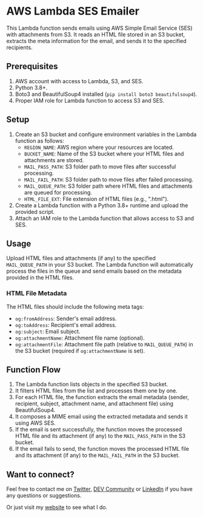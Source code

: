 # AWS Lambda SES Emailer

This Lambda function sends emails using AWS Simple Email Service (SES) with attachments from S3. It reads an HTML file stored in an S3 bucket, extracts the meta information for the email, and sends it to the specified recipients.

## Prerequisites

1. AWS account with access to Lambda, S3, and SES.
2. Python 3.8+.
3. Boto3 and BeautifulSoup4 installed (`pip install boto3 beautifulsoup4`).
4. Proper IAM role for Lambda function to access S3 and SES.

## Setup

1. Create an S3 bucket and configure environment variables in the Lambda function as follows:
   - `REGION_NAME`: AWS region where your resources are located.
   - `BUCKET_NAME`: Name of the S3 bucket where your HTML files and attachments are stored.
   - `MAIL_PASS_PATH`: S3 folder path to move files after successful processing.
   - `MAIL_FAIL_PATH`: S3 folder path to move files after failed processing.
   - `MAIL_QUEUE_PATH`: S3 folder path where HTML files and attachments are queued for processing.
   - `HTML_FILE_EXT`: File extension of HTML files (e.g., ".html").
2. Create a Lambda function with a Python 3.8+ runtime and upload the provided script.
3. Attach an IAM role to the Lambda function that allows access to S3 and SES.

## Usage

Upload HTML files and attachments (if any) to the specified `MAIL_QUEUE_PATH` in your S3 bucket. The Lambda function will automatically process the files in the queue and send emails based on the metadata provided in the HTML files.

### HTML File Metadata

The HTML files should include the following meta tags:

- `og:fromAddress`: Sender's email address.
- `og:toAddress`: Recipient's email address.
- `og:subject`: Email subject.
- `og:attachmentName`: Attachment file name (optional).
- `og:attachmentFile`: Attachment file path (relative to `MAIL_QUEUE_PATH`) in the S3 bucket (required if `og:attachmentName` is set).

## Function Flow

1. The Lambda function lists objects in the specified S3 bucket.
2. It filters HTML files from the list and processes them one by one.
3. For each HTML file, the function extracts the email metadata (sender, recipient, subject, attachment name, and attachment file) using BeautifulSoup4.
4. It composes a MIME email using the extracted metadata and sends it using AWS SES.
5. If the email is sent successfully, the function moves the processed HTML file and its attachment (if any) to the `MAIL_PASS_PATH` in the S3 bucket.
6. If the email fails to send, the function moves the processed HTML file and its attachment (if any) to the `MAIL_FAIL_PATH` in the S3 bucket.

## Want to connect?

Feel free to contact me on [Twitter](https://twitter.com/OnlineAnto), [DEV Community](https://dev.to/antoonline/) or [LinkedIn](https://www.linkedin.com/in/anto-online) if you have any questions or suggestions.

Or just visit my [website](https://anto.online) to see what I do.
